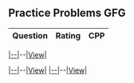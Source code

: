 ## Practice Problems GFG

|Question  | Rating | CPP |                                                
|--------- | ---------- | --- |

|[--](--)|--|[View](--)|

|[--](--)|--|[View](--)|
|[--](--)|--|[View](--)|

